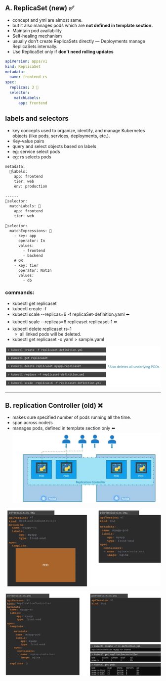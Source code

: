 ## A. ReplicaSet (new) ✅
- concept and yml are almost same.
- but it also manages pods which are **not defined in template section.**
- Maintain pod availability
- Self-healing mechanism
- usually don’t create ReplicaSets directly — Deployments manage ReplicaSets internally.
- Use ReplicaSet only if  **don't need rolling updates**

```yaml
apiVersion: apps/v1
kind: ReplicaSet
metadata:
  name: frontend-rs
spec:
  replicas: 3 🔷
  selector:
    matchLabels:
      app: frontend
```

## labels and selectors
- key concepts used to organize, identify, and manage Kubernetes objects (like pods, services, deployments, etc.).
- Key-value pairs
- query and select objects based on labels
- eg: service select pods
- eg: rs selects pods

```
metadata:
  🔸labels: 
    app: frontend
    tier: web
    env: production
    
------
🔸selector:
  matchLabels: 🔷
    app: frontend
    tier: web
  
🔸selector: 
  matchExpressions: 🔷
    - key: app
      operator: In 
      values:
        - frontend
        - backend
    # OR
    - key: tier
      operator: NotIn
      values:
        - db

```

### commands:
- kubectl get replicaset
- kubectl create -f <yaml>
- kubectl scale --replicas=6 -f replicaSet-definition.yaml ⬅️
- kubectl scale --replicas=6 replicaset replicaset-1 ⬅️
- kubectl delete replicaset rs-1
  - all linked pods will be deleted.
-  kubectl get replicaset -o yaml > sample.yaml

![img_4.png](../99_img/99_2_img/rs/img_4.png)

---

## B. replication Controller (old) ❌
- makes sure specified number of pods running all the time.
- span across node/s
- manages pods, defined in template section only ⬅️
  ![img.png](../99_img/99_2_img/rs/img.png)

![img_1.png](../99_img/99_2_img/rs/img_1.png)

![img_2.png](../99_img/99_2_img/rs/img_2.png)

